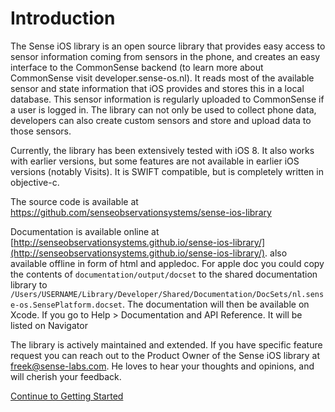 Introduction
=============

The Sense iOS library is an open source library that provides easy access to sensor information coming from sensors in the phone, and creates an easy interface to the CommonSense backend (to learn more about CommonSense visit developer.sense-os.nl). It reads most of the available sensor and state information that iOS provides and stores this in a local database. This sensor information is regularly uploaded to CommonSense if a user is logged in. The library can not only be used to collect phone data, developers can also create custom sensors and store and upload data to those sensors. 

Currently, the library has been extensively tested with iOS 8. It also works with earlier versions, but some features are not available in earlier iOS versions (notably Visits). It is SWIFT compatible, but is completely written in objective-c. 

The source code is available at https://github.com/senseobservationsystems/sense-ios-library

Documentation is available online at [http://senseobservationsystems.github.io/sense-ios-library/](http://senseobservationsystems.github.io/sense-ios-library/). also available offline in form of html and appledoc.
For apple doc you could copy the contents of `documentation/output/docset` to the shared documentation library to `/Users/USERNAME/Library/Developer/Shared/Documentation/DocSets/nl.sense-os.SensePlatform.docset`. The documentation will 
then be available on Xcode. If you go to Help > Documentation and API Reference. It will be listed on Navigator


The library is actively maintained and extended. If you have specific feature request you can reach out to the Product Owner of the Sense iOS library at [freek@sense-labs.com](freek@sense-labs.com). He loves to hear your thoughts and opinions, and will cherish your feedback.

<a href="Getting started">Continue to Getting Started</a>
